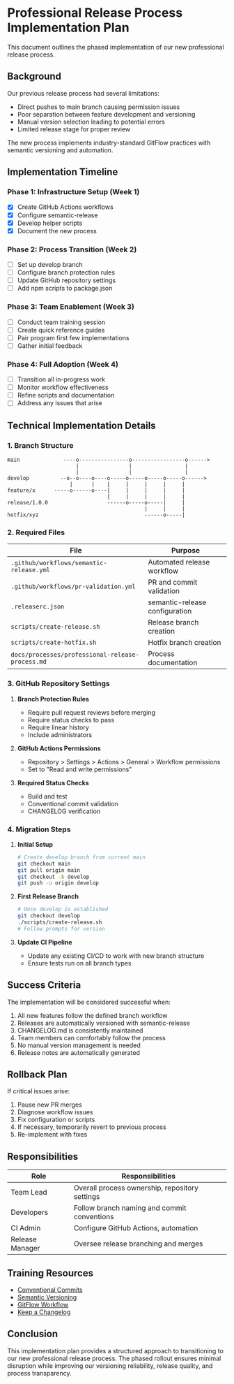 # Professional Release Process Implementation Plan

This document outlines the phased implementation of our new professional release process.

## Background

Our previous release process had several limitations:
- Direct pushes to main branch causing permission issues
- Poor separation between feature development and versioning
- Manual version selection leading to potential errors
- Limited release stage for proper review

The new process implements industry-standard GitFlow practices with semantic versioning and automation.

## Implementation Timeline

### Phase 1: Infrastructure Setup (Week 1)

- [x] Create GitHub Actions workflows
- [x] Configure semantic-release
- [x] Develop helper scripts
- [x] Document the new process

### Phase 2: Process Transition (Week 2)

- [ ] Set up develop branch
- [ ] Configure branch protection rules
- [ ] Update GitHub repository settings
- [ ] Add npm scripts to package.json

### Phase 3: Team Enablement (Week 3)

- [ ] Conduct team training session
- [ ] Create quick reference guides
- [ ] Pair program first few implementations
- [ ] Gather initial feedback

### Phase 4: Full Adoption (Week 4)

- [ ] Transition all in-progress work
- [ ] Monitor workflow effectiveness
- [ ] Refine scripts and documentation
- [ ] Address any issues that arise

## Technical Implementation Details

### 1. Branch Structure

```
main              ----o----------------o-----------------o------>
                      |                |                 |
                      |                |                 |
develop          --o--o----o----o-----o-----o-----o-----o------>
                    |      |    |     |     |     |     |
feature/x      -----o------o----|     |     |     |     |
                                |     |     |     |     |
release/1.0.0                   ------o-----o-----|     |
                                            |     |     |
hotfix/xyz                                  ------o-----|
```

### 2. Required Files

| File | Purpose |
|------|---------|
| `.github/workflows/semantic-release.yml` | Automated release workflow |
| `.github/workflows/pr-validation.yml` | PR and commit validation |
| `.releaserc.json` | semantic-release configuration |
| `scripts/create-release.sh` | Release branch creation |
| `scripts/create-hotfix.sh` | Hotfix branch creation |
| `docs/processes/professional-release-process.md` | Process documentation |

### 3. GitHub Repository Settings

1. **Branch Protection Rules**
   - Require pull request reviews before merging
   - Require status checks to pass
   - Require linear history
   - Include administrators

2. **GitHub Actions Permissions**
   - Repository > Settings > Actions > General > Workflow permissions
   - Set to "Read and write permissions"

3. **Required Status Checks**
   - Build and test
   - Conventional commit validation
   - CHANGELOG verification

### 4. Migration Steps

1. **Initial Setup**
   ```bash
   # Create develop branch from current main
   git checkout main
   git pull origin main
   git checkout -b develop
   git push -u origin develop
   ```

2. **First Release Branch**
   ```bash
   # Once develop is established
   git checkout develop
   ./scripts/create-release.sh
   # Follow prompts for version
   ```

3. **Update CI Pipeline**
   - Update any existing CI/CD to work with new branch structure
   - Ensure tests run on all branch types

## Success Criteria

The implementation will be considered successful when:

1. All new features follow the defined branch workflow
2. Releases are automatically versioned with semantic-release
3. CHANGELOG.md is consistently maintained
4. Team members can comfortably follow the process
5. No manual version management is needed
6. Release notes are automatically generated

## Rollback Plan

If critical issues arise:

1. Pause new PR merges
2. Diagnose workflow issues
3. Fix configuration or scripts
4. If necessary, temporarily revert to previous process
5. Re-implement with fixes

## Responsibilities

| Role | Responsibilities |
|------|-----------------|
| Team Lead | Overall process ownership, repository settings |
| Developers | Follow branch naming and commit conventions |
| CI Admin | Configure GitHub Actions, automation |
| Release Manager | Oversee release branching and merges |

## Training Resources

- [Conventional Commits](https://www.conventionalcommits.org/)
- [Semantic Versioning](https://semver.org/)
- [GitFlow Workflow](https://www.atlassian.com/git/tutorials/comparing-workflows/gitflow-workflow)
- [Keep a Changelog](https://keepachangelog.com/)

## Conclusion

This implementation plan provides a structured approach to transitioning to our new professional release process. The phased rollout ensures minimal disruption while improving our versioning reliability, release quality, and process transparency.